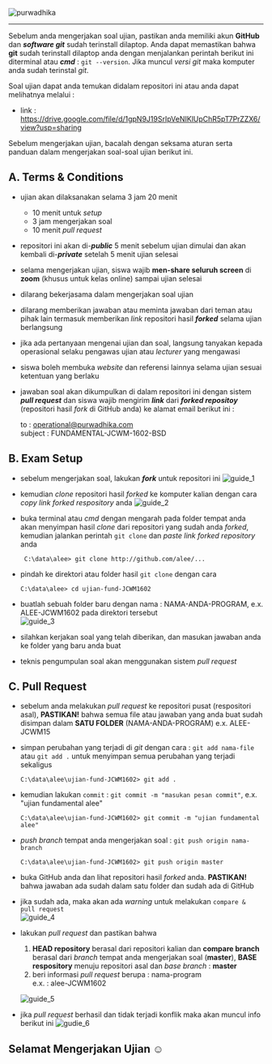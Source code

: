 ![purwadhika](https://dm2302files.storage.live.com/y4mXzhUZVMNL_p9tVgW1HqlEUJa6ppyVCfKnxxFC4x5nfuSs_-NnMTSOFdPq6MIGrxKEZW8uGWVreQ9awWZboO6NydIZpac87UZ48QL0Y40HZv-uJOAAqVADo9m_ZBZ5ThfKAaFnCabsFufrOnkmjwdWVsaFcPVmaha7sQOlW0jmQwbbEGmbVih8UC2ouXKKdRs?width=256&height=39&cropmode=none)

---
Sebelum anda mengerjakan soal ujian, pastikan anda memiliki akun **GitHub** dan ***software git*** sudah terinstall dilaptop. Anda dapat memastikan bahwa **git** sudah terinstall dilaptop anda dengan menjalankan perintah berikut ini diterminal atau ***cmd*** : ``` git --version ```. Jika muncul *versi git* maka komputer anda sudah terinstal *git*.

Soal ujian dapat anda temukan didalam repositori ini atau anda dapat melihatnya melalui :
- link : https://drive.google.com/file/d/1gpN9J19SrIpVeNIKlUpChR5pT7PrZZX6/view?usp=sharing

Sebelum mengerjakan ujian, bacalah dengan seksama aturan serta panduan dalam mengerjakan soal-soal ujian berikut ini.

## A. Terms & Conditions
- ujian akan dilaksanakan selama 3 jam 20 menit
    - 10 menit untuk *setup*
    - 3 jam mengerjakan soal
    - 10 menit *pull request*
- repositori ini akan di-***public*** 5 menit sebelum ujian dimulai dan akan kembali di-***private*** setelah 5 menit ujian selesai
- selama mengerjakan ujian, siswa wajib **men-share seluruh screen** di **zoom** (khusus untuk kelas online) sampai ujian selesai
- dilarang bekerjasama dalam mengerjakan soal ujian
- dilarang memberikan jawaban atau meminta jawaban dari teman atau pihak lain termasuk memberikan *link* repositori hasil ***forked*** selama ujian berlangsung
- jika ada pertanyaan mengenai ujian dan soal, langsung tanyakan kepada operasional selaku pengawas ujian atau *lecturer* yang mengawasi
- siswa boleh membuka *website* dan referensi lainnya selama ujian sesuai ketentuan yang berlaku
- jawaban soal akan dikumpulkan di dalam repositori ini dengan sistem ***pull request*** dan siswa wajib mengirim ***link*** dari ***forked repositoy*** (repositori hasil *fork* di GitHub anda) ke alamat email berikut ini :<br>

    to : operational@purwadhika.com <br>
    subject : FUNDAMENTAL-JCWM-1602-BSD

## B. Exam Setup
- sebelum mengerjakan soal, lakukan ***fork*** untuk repositori ini
    ![guide_1](https://dm2302files.storage.live.com/y4mPM_i6lwI5k82Ir4gCZ_iG2pyP67UhSVdVDnXxY7pavQzUXOFoRhblnD7tH4UyyvIdMs5jKUeX04maDpMg8lm2xVybajcR4oKSo13SyRlQoizTsMIaBj1oRcS1X3hOXahuJ0S9RM64NNzskC016XEiY8SVoAORMWYw9twz0MNgzgebD8G-fqIiwFdk4n8KSky?width=597&height=341&cropmode=none)

- kemudian *clone* repositori hasil *forked* ke komputer kalian dengan cara *copy link forked respository* anda
    ![guide_2](https://dm2302files.storage.live.com/y4mngi9W5v2f4ScC1evMNDI3tFsCyCX8K0iDIiSiu2oEHRKrnqWoI2CBenLO05Gy5f2hv6JAfld8WBEFvECxOnJHnwTF26ZPQxvAtK8SIql7a7epnZqko-6c0oHyiZcT3wYkwzTwSLe_urvTzbP2LPa6qDF7E_lbo7yadTwbF0YDxdtYJIohYDPvTdMAdbm0N1u?width=637&height=410&cropmode=none)

- buka terminal atau *cmd* dengan mengarah pada folder tempat anda akan menyimpan hasil *clone* dari repositori yang sudah anda *forked*, kemudian jalankan perintah ```git clone``` dan *paste link forked repository* anda

    ``` C:\data\alee> git clone http://github.com/alee/...```

- pindah ke direktori atau folder hasil ```git clone``` dengan cara

    ``` C:\data\alee> cd ujian-fund-JCWM1602 ``` 

- buatlah sebuah folder baru dengan nama : NAMA-ANDA-PROGRAM, e.x. ALEE-JCWM1602 pada direktori tersebut<br>
    ![guide_3](https://dm2302files.storage.live.com/y4m49ID-GiHSE5XEg-XDwRQulMNbf7KgpyWNhQJzz5mo1bEwOha4Th1F2Br0IEwFZxFMUaptrukLuk5h9_IjACr2cQ2b6LerYi4vAVxmjqRYQ53B0JQCPhblF0ELGd2mI2EYkdsGyJHghHn1fMvANorMCwAehsPIANv_6i_yZjt8MGOZtgedlgbGPSmBpXnOJ0g?width=431&height=245&cropmode=none)

- silahkan kerjakan soal yang telah diberikan, dan masukan jawaban anda ke folder yang baru anda buat 
- teknis pengumpulan soal akan menggunakan sistem *pull request*

## C. Pull Request
- sebelum anda melakukan *pull request* ke repositori pusat (respositori asal), **PASTIKAN!** bahwa semua file atau jawaban yang anda buat sudah disimpan dalam **SATU FOLDER** (NAMA-ANDA-PROGRAM) e.x. ALEE-JCWM15
- simpan perubahan yang terjadi di *git* dengan cara : ```git add nama-file``` atau ```git add .``` untuk menyimpan semua perubahan yang terjadi sekaligus
    
    ``` C:\data\alee\ujian-fund-JCWM1602> git add . ```

- kemudian lakukan ```commit``` : ```git commit -m "masukan pesan commit"```, e.x. "ujian fundamental alee"

    ``` C:\data\alee\ujian-fund-JCWM1602> git commit -m "ujian fundamental alee" ```

- *push branch* tempat anda mengerjakan soal : ``` git push origin nama-branch ```

    ``` C:\data\alee\ujian-fund-JCWM1602> git push origin master ```

- buka GitHub anda dan lihat repositori hasil *forked* anda. **PASTIKAN!** bahwa jawaban ada sudah dalam satu folder dan sudah ada di GitHub
- jika sudah ada, maka akan ada *warning* untuk melakukan ```compare & pull request``` <br>
    ![guide_4](https://dm2302files.storage.live.com/y4m2dJ8J89jraiM5iS4AVm6zxO-1O8bguKNRCbN6kGKePSTXMZuYC4PXE1YsIp2U0JwhSi_6d0jwLlh5s_EZRLuVfhd760uHVJROJsryPGn-6WcWrto3BwJu31tm4Tb3pA69WOPJ_b5jgiEgNncUE1VLbOUWDx4LNHheVlUlcWloQgv5dqBhBkjabdBHlV9Eu21?width=910&height=87&cropmode=none)

- lakukan *pull request* dan pastikan bahwa
    1. **HEAD repository** berasal dari repositori kalian dan **compare branch** berasal dari *branch* tempat anda mengerjakan soal (**master**), **BASE respository** menuju repositori asal dan *base branch* : **master**
    2. beri informasi *pull request* berupa : nama-program
    <br>e.x. : alee-JCWM1602
    
    ![guide_5](https://dm2302files.storage.live.com/y4mB5vT1TOj86BTO9XcBFVofhU0RPOD56p7apP9nrUNFf0pGAENB1twOWXhEQhHsRiBj_sI_b0ds9iONJsYKJ9tAn_WqdG7dnFzSeLSge1VVUWosdVfb5FCRfqWLMCcGk4MJyAKV0rmv6c-2FPyMU5rhIq-gkO6cVZRVdZDUmnMIkTOW_N6N68mxvVHC3_p5OxP?width=960&height=631&cropmode=none)

- jika *pull request* berhasil dan tidak terjadi konflik maka akan muncul info berikut ini
    ![gudie_6](https://dm2302files.storage.live.com/y4m6d20-8wJHrBabe5o3boRoyLEkWPCmcvaz6z2nMFp8Qu4gVx9DBkXabQhTI8kDRAiaVshkOKYW5hX67J2SJuzwkD10vvnMPEw36Hb0c4f-sKPyNlpes8wKlB0Rqp6_-Ky1HGsw-rwuxGs-EN0x_50XsI2_ypPTpoaIZiduU-g8LAQS5OeUCdg_xVas0Fen4GY?width=939&height=138&cropmode=none)

## Selamat Mengerjakan Ujian ☺
